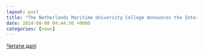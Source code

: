 ```yaml
---
layout: post
title: "The Netherlands Maritime University College Announces the International Conference on Maritime Logistics and Ports (ICMLP) 2024"
date: 2024-08-08 04:44:56 +0000
categories: [news]
---
```


[Читати далі](https://www.newsfilecorp.com/release/219233/The-Netherlands-Maritime-University-College-Announces-the-International-Conference-on-Maritime-Logistics-and-Ports-ICMLP-2024)
